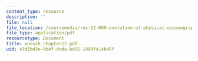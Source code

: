 ```yaml
---
content_type: resource
description: ''
file: null
file_location: /coursemedia/res-12-000-evolution-of-physical-oceanography-spring-2007/43d1bd3e0b4fdadabd951989fa14b45f_wunsch_chapter12.pdf
file_type: application/pdf
resourcetype: Document
title: wunsch_chapter12.pdf
uid: 43d1bd3e-0b4f-dada-bd95-1989fa14b45f
---
```

